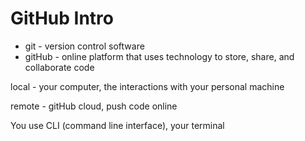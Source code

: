 # GitHub Intro

- git - version control software
- gitHub - online platform that uses technology to store, share, and collaborate code

local - your computer, the interactions with your personal machine

remote - gitHub cloud, push code online

You use CLI (command line interface), your terminal 
